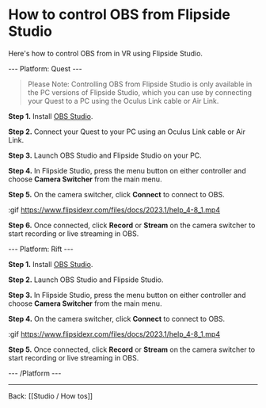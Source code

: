 # How to control OBS from Flipside Studio

Here's how to control OBS from in VR using Flipside Studio.

--- Platform: Quest ---

> Please Note: Controlling OBS from Flipside Studio is only available in the PC versions of Flipside Studio, which you can use by connecting your Quest to a PC using the Oculus Link cable or Air Link.

**Step 1.** Install [OBS Studio](https://obsproject.com/).

**Step 2.** Connect your Quest to your PC using an Oculus Link cable or Air Link.

**Step 3.** Launch OBS Studio and Flipside Studio on your PC.

**Step 4.** In Flipside Studio, press the menu button on either controller and choose **Camera Switcher** from the main menu.

**Step 5.** On the camera switcher, click **Connect** to connect to OBS.

:gif https://www.flipsidexr.com/files/docs/2023.1/help_4-8_1.mp4

**Step 6.** Once connected, click **Record** or **Stream** on the camera switcher to start recording or live streaming in OBS.

--- Platform: Rift ---

**Step 1.** Install [OBS Studio](https://obsproject.com/).

**Step 2.** Launch OBS Studio and Flipside Studio.

**Step 3.** In Flipside Studio, press the menu button on either controller and choose **Camera Switcher** from the main menu.

**Step 4.** On the camera switcher, click **Connect** to connect to OBS.

:gif https://www.flipsidexr.com/files/docs/2023.1/help_4-8_1.mp4

**Step 5.** Once connected, click **Record** or **Stream** on the camera switcher to start recording or live streaming in OBS.

<!-- --- Platform: SteamVR ---

**Step 1.** Install [OBS Studio](https://obsproject.com/).

**Step 2.** Launch OBS Studio and Flipside Studio.

**Step 3.** In Flipside Studio, press the menu button on either controller and choose **Camera Switcher** from the main menu.

**Step 4.** On the camera switcher, click **Connect** to connect to OBS.

:gif https://www.flipsidexr.com/files/docs/2023.1/help_4-8_1.mp4

**Step 5.** Once connected, click **Record** or **Stream** on the camera switcher to start recording or live streaming in OBS. -->

--- /Platform ---

---

Back: [[Studio / How tos]]
